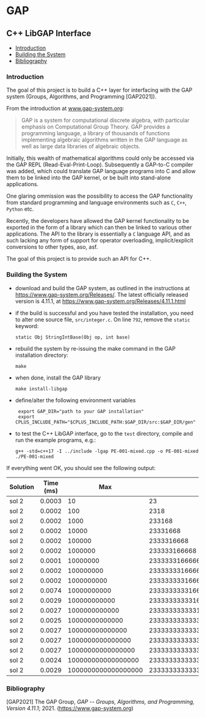 # GAP

<h2>C++ LibGAP Interface</h2>

- [Introduction](#introduction)
- [Building the System](#building-the-system)
- [Bibliography](#bibliography)

<h3>Introduction</h3>

The goal of this project is to build a C++ layer for interfacing
with the GAP system (Groups, Algorithms, and Programming [GAP2021]).

From the introduction at www.gap-system.org:
>GAP is a system
>for computational discrete algebra, with particular emphasis
>on Computational Group Theory. GAP provides a programming
>language, a library of thousands of functions implementing
>algebraic algorithms written in the GAP language as well as
>large data libraries of algebraic objects.

Initially, this wealth of mathematical algorithms could
only be accessed via the GAP REPL (Read-Eval-Print-Loop).
Subsequently a GAP-to-C compiler was added, which could translate
GAP language programs into C and allow them to be linked into
the GAP kernel, or be built into stand-alone applications.

One glaring ommission was the possibility to access the GAP
functionality from standard programming and language environments
such as `C`, `C++`, `Python` etc.

Recently, the developers have allowed the GAP kernel
functionality to be exported in the form of a library which
can then be linked to various other applications. The API to
the library is essentially a `C` language API, and as such
lacking any form of support for operator overloading,
implicit/explicit conversions to other types, aso, asf.

The goal of this project is to provide such an API for C++.


<h3>Building the System</h3>

* download and build the GAP system, as outlined in the instructions at
  https://www.gap-system.org/Releases/. The latest officially released version
  is 4.11.1, at https://www.gap-system.org/Releases/4.11.1.html

* if the build is successful and you have tested the installation, you need
  to alter one source file, `src/integer.c`. On line `792`, remove
  the `static` keyword:
  
      static Obj StringIntBase(Obj op, int base)


* rebuild the system by re-issuing the make command in the GAP
installation directory:

      make

* when done, install the GAP library

      make install-libgap

* define/alter the following environment variables

       export GAP_DIR="path to your GAP installation"
       export CPLUS_INCLUDE_PATH="$CPLUS_INCLUDE_PATH:$GAP_DIR/src:$GAP_DIR/gen"

* to test the C++ LibGAP interface, go to the `test` directory, compile and run
the example programs, e.g.:

      g++ -std=c++17 -I ../include -lgap PE-001-mixed.cpp -o PE-001-mixed
      ./PE-001-mixed
  
If everything went OK, you should see the following output:

Solution | Time (ms) | Max  | Sum
------ | ---------- | ------------------- | -------------
sol 2  |     0.0003 |                  10 |                                     23
sol 2  |     0.0002 |                 100 |                                   2318
sol 2  |     0.0002 |                1000 |                                 233168
sol 2  |     0.0002 |               10000 |                               23331668
sol 2  |     0.0002 |              100000 |                             2333316668
sol 2  |     0.0002 |             1000000 |                           233333166668
sol 2  |     0.0001 |            10000000 |                         23333331666668
sol 2  |     0.0002 |           100000000 |                       2333333316666668
sol 2  |     0.0002 |          1000000000 |                     233333333166666668
sol 2  |     0.0074 |         10000000000 |                   23333333331666666668
sol 2  |     0.0029 |        100000000000 |                 2333333333316666666668
sol 2  |     0.0027 |       1000000000000 |               233333333333166666666668
sol 2  |     0.0025 |      10000000000000 |             23333333333331666666666668
sol 2  |     0.0027 |     100000000000000 |           2333333333333316666666666668
sol 2  |     0.0027 |    1000000000000000 |         233333333333333166666666666668
sol 2  |     0.0027 |   10000000000000000 |       23333333333333331666666666666668
sol 2  |     0.0024 |  100000000000000000 |     2333333333333333316666666666666668
sol 2  |     0.0029 | 1000000000000000000 |   233333333333333333166666666666666668


<h3>Bibliography</h3>

[GAP2021] The GAP Group, *GAP -- Groups, Algorithms, and Programming, Version 4.11.1*; 2021. (https://www.gap-system.org)


